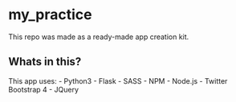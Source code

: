 # my_practice

This repo was made as a ready-made app creation kit.

## Whats in this?

This app uses:
    - Python3
    - Flask
    - SASS
    - NPM
    - Node.js
    - Twitter Bootstrap 4
    - JQuery

